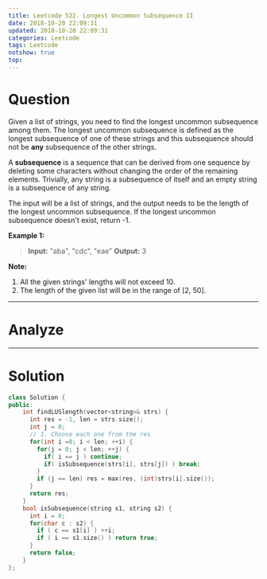 ```yaml
---
title: Leetcode 522. Longest Uncommon Subsequence II
date: 2018-10-20 22:09:31
updated: 2018-10-20 22:09:31
categories: Leetcode
tags: Leetcode
notshow: true
top:
---
```


# Question

Given a list of strings, you need to find the longest uncommon subsequence among them. The longest uncommon subsequence is defined as the longest subsequence of one of these strings and this subsequence should not be  **any**  subsequence of the other strings.

A  **subsequence**  is a sequence that can be derived from one sequence by deleting some characters without changing the order of the remaining elements. Trivially, any string is a subsequence of itself and an empty string is a subsequence of any string.

The input will be a list of strings, and the output needs to be the length of the longest uncommon subsequence. If the longest uncommon subsequence doesn't exist, return -1.

**Example 1:**  

> **Input:** "aba", "cdc", "eae"
> **Output:** 3

**Note:**

1. All the given strings' lengths will not exceed 10.
2. The length of the given list will be in the range of [2, 50].

<!--more-->

------------

# Analyze

<!-- TODO:Write some information about how to analyze this quesiton. -->

------------

# Solution

```cpp
class Solution {
public:
    int findLUSlength(vector<string>& strs) {
      int res = -1, len = strs.size();
      int j = 0;
      // 1. Choose each one from the res
      for(int i =0; i < len; ++i) {
        for(j = 0; j < len; ++j) {
          if( i == j ) continue;
          if( isSubsequence(strs[i], strs[j]) ) break;
        }
        if (j == len) res = max(res, (int)strs[i].size());
      }
      return res;
    }
    bool isSubsequence(string s1, string s2) {
      int i = 0;
      for(char c : s2) {
        if ( c == s1[i] ) ++i;
        if ( i == s1.size() ) return true;
      } 
      return false;
    }
};
```